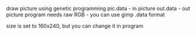 draw picture using genetic programming 
pic.data - in picture 
out.data - out picture 
program needs raw RGB - you can use gimp .data format

size is set to 160x240, but you can change it in program
